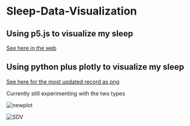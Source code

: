 # Sleep-Data-Visualization

## Using p5.js to visualize my sleep

[See here in the web](https://ccy05327.github.io/Sleep-Data-Visualization/)

## Using python plus plotly to visualize my sleep

[See here for the most updated record as png](https://github.com/ccy05327/Sleep-Data-Visualization/blob/main/SDV.png)

Currently still experimenting with the two types

![newplot](https://user-images.githubusercontent.com/67034552/153712595-57876d12-9ea7-491d-97ab-8133ef82b0a5.png)

![SDV](https://user-images.githubusercontent.com/67034552/153712598-fa8993b0-48ae-4e18-b19a-d45561a0c8c1.png)
